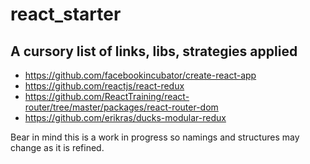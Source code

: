# react_starter

## A cursory list of links, libs, strategies applied
* https://github.com/facebookincubator/create-react-app
* https://github.com/reactjs/react-redux
* https://github.com/ReactTraining/react-router/tree/master/packages/react-router-dom
* https://github.com/erikras/ducks-modular-redux

Bear in mind this is a work in progress so namings and structures may change as it is refined.